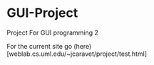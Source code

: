 GUI-Project
===========

Project For GUI programming 2

For the current site go (here)[weblab.cs.uml.edu/~jcaravet/project/test.html]
